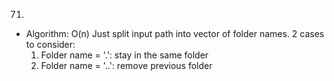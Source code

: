 71.

- Algorithm: O(n)
  Just split input path into vector of folder names. 2 cases to consider:
  1. Folder name = '.': stay in the same folder
  2. Folder name = '..': remove previous folder
